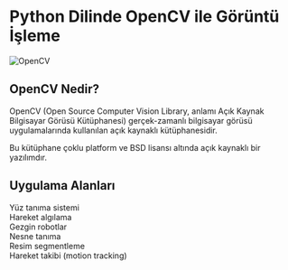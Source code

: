 # Python Dilinde OpenCV ile Görüntü İşleme

![OpenCV](https://prateekvjoshi.files.wordpress.com/2015/10/1-main.png)

## OpenCV Nedir?

OpenCV (Open Source Computer Vision Library, anlamı Açık Kaynak Bilgisayar Görüsü Kütüphanesi) gerçek-zamanlı bilgisayar görüsü uygulamalarında kullanılan açık kaynaklı kütüphanesidir. 

Bu kütüphane çoklu platform ve BSD lisansı altında açık kaynaklı bir yazılımdır.

## Uygulama Alanları

Yüz tanıma sistemi <br>
Hareket algılama   <br>
Gezgin robotlar    <br>
Nesne tanıma       <br>
Resim segmentleme  <br>
Hareket takibi (motion tracking)   <br>
